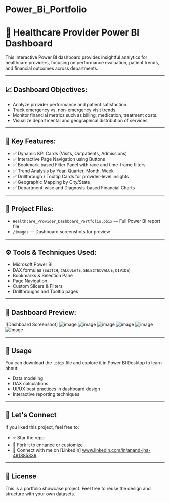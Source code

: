# Power_Bi_Portfolio
# 🏥 Healthcare Provider Power BI Dashboard

This interactive Power BI dashboard provides insightful analytics for healthcare providers, focusing on performance evaluation, patient trends, and financial outcomes across departments.

---

## 📈 Dashboard Objectives:
- Analyze provider performance and patient satisfaction.
- Track emergency vs. non-emergency visit trends.
- Monitor financial metrics such as billing, medication, treatment costs.
- Visualize departmental and geographical distribution of services.

---

## 🔑 Key Features:
- ✅ Dynamic KPI Cards (Visits, Outpatients, Admissions)
- ✅ Interactive Page Navigation using Buttons
- ✅ Bookmark-based Filter Panel with race and time-frame filters
- ✅ Trend Analysis by Year, Quarter, Month, Week
- ✅ Drillthrough / Tooltip Cards for provider-level insights
- ✅ Geographic Mapping by City/State
- ✅ Department-wise and Diagnosis-based Financial Charts

---

## 📁 Project Files:
- `Healthcare_Provider_Dashboard_Portfolio.pbix` — Full Power BI report file
- `/images` — Dashboard screenshots for preview

---

## ⚙ Tools & Techniques Used:
- Microsoft Power BI
- DAX formulas (`SWITCH`, `CALCULATE`, `SELECTEDVALUE`, `DIVIDE`)
- Bookmarks & Selection Pane
- Page Navigation
- Custom Slicers & Filters
- Drillthroughs and Tooltip pages

---

## 📸 Dashboard Preview:
![Dashboard Screenshot]
![image](https://github.com/user-attachments/assets/a4ecbe49-88d4-4dd1-a077-586dc1be59f0)
![image](https://github.com/user-attachments/assets/ff3219dc-6d7a-44a3-9d75-3f18086ed64f)
![image](https://github.com/user-attachments/assets/6d336564-6330-4304-8160-d1ac6d91e37a)
![image](https://github.com/user-attachments/assets/7e75b8e9-4be9-430c-bdca-a5cbd1762c46)
![image](https://github.com/user-attachments/assets/39b88ffa-7d58-45fd-b6c2-30fa86d595a3)
![image](https://github.com/user-attachments/assets/3157c95b-3532-49ec-9ad3-731d575081d3)


---

## 📎 Usage
You can download the `.pbix` file and explore it in Power BI Desktop to learn about:
- Data modeling
- DAX calculations
- UI/UX best practices in dashboard design
- Interactive reporting techniques

---

## 🤝 Let's Connect
If you liked this project, feel free to:
- ⭐ Star the repo
- 🔁 Fork it to enhance or customize
- 📩 Connect with me on [LinkedIn] www.linkedin.com/in/anand-jha-491885339 

---

## 📌 License
This is a portfolio showcase project. Feel free to reuse the design and structure with your own datasets.

